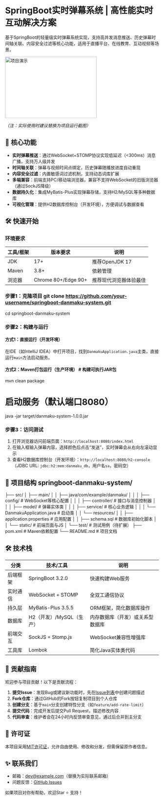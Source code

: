 # SpringBoot实时弹幕系统 | 高性能实时互动解决方案  

基于SpringBoot的轻量级实时弹幕系统实现，支持高并发消息推送、历史弹幕时间轴关联、内容安全过滤等核心功能，适用于直播平台、在线教育、互动视频等场景。  

<img src="img/logo.jpeg)" alt="项目演示" width="300" height="200">


*（注：实际使用时建议替换为项目运行截图）*  



## 🚀 核心功能  
- **实时弹幕推送**：通过WebSocket+STOMP协议实现低延迟（<300ms）消息广播，支持万人级并发  
- **时间轴关联**：弹幕与视频时间点绑定，历史弹幕随播放进度自动重现  
- **内容安全过滤**：内置敏感词过滤机制，支持动态词库扩展  
- **多端兼容**：前端支持PC/移动端浏览器，兼容不支持WebSocket的旧版浏览器（通过SockJS降级）  
- **数据持久化**：集成MyBatis-Plus实现弹幕存储，支持H2/MySQL等多种数据库  
- **可视化管理**：提供H2数据库控制台（开发环境），方便调试与数据查看  


## 🛠 快速开始  

### 环境要求  
| 工具/框架       | 版本要求          | 说明                  |  
|-----------------|-------------------|-----------------------|  
| JDK             | 17+               | 推荐OpenJDK 17        |  
| Maven           | 3.8+              | 依赖管理              |  
| 浏览器          | Chrome 80+/Edge 90+ | 推荐现代浏览器体验最佳 |  


### 步骤1：克隆项目  git clone https://github.com/your-username/springboot-danmaku-system.git
cd springboot-danmaku-system

### 步骤2：构建与运行  
#### 方式1：直接运行（开发环境）  
在IDE（如IntelliJ IDEA）中打开项目，找到`DanmakuApplication.java`主类，直接运行`main`方法启动服务。  

#### 方式2：Maven打包运行（生产环境）  # 构建可执行JAR包
mvn clean package

# 启动服务（默认端口8080）
java -jar target/danmaku-system-1.0.0.jar

### 步骤3：访问测试  
1. 打开浏览器访问前端页面：`http://localhost:8080/index.html`  
2. 在输入框输入弹幕内容，选择颜色后点击“发送”，实时弹幕会从右向左滚动显示  
3. 查看H2数据库控制台（开发环境）：`http://localhost:8080/h2-console`（JDBC URL: `jdbc:h2:mem:danmaku_db`，用户名`sa`，密码空）  


## 📁 项目结构  springboot-danmaku-system/
├── src/
│   ├── main/
│   │   ├── java/com/example/danmaku/
│   │   │   ├── config/         # WebSocket等核心配置
│   │   │   ├── controller/     # 接口与消息控制器
│   │   │   ├── model/          # 弹幕实体类
│   │   │   ├── service/        # 核心业务逻辑
│   │   │   └── DanmakuApplication.java  # 启动类
│   │   └── resources/
│   │       ├── application.properties  # 应用配置
│   │       ├── schema.sql              # 数据库初始化脚本
│   │       └── static/                 # 前端页面与JS
│   └── test/                          # 测试用例（待扩展）
├── pom.xml                            # Maven依赖配置
└── README.md                          # 项目文档

## 🛠️ 技术栈  
| 分类         | 技术/工具                | 说明                          |  
|--------------|--------------------------|-------------------------------|  
| 后端框架     | SpringBoot 3.2.0         | 快速构建Web服务               |  
| 实时通信     | WebSocket + STOMP        | 全双工通信协议                |  
| 持久层       | MyBatis-Plus 3.5.5       | ORM框架，简化数据库操作       |  
| 数据库       | H2（开发）/MySQL（生产） | 内存数据库（开发）或关系型数据库|  
| 前端交互     | SockJS + Stomp.js        | WebSocket兼容性增强库         |  
| 工具库       | Lombok                   | 简化Java实体类代码            |  


## 🤝 贡献指南  
欢迎参与项目贡献！以下是贡献流程：  

1. **提交Issue**：发现Bug或建议新功能时，先在[Issue列表](https://github.com/your-username/springboot-danmaku-system/issues)中创建问题描述  
2. **Fork仓库**：通过GitHub的Fork按钮复制项目到个人仓库  
3. **创建分支**：基于`main`分支创建特性分支（如`feature/add-rate-limit`）  
4. **提交代码**：完成开发后提交Pull Request，描述修改内容  
5. **代码审查**：维护者会在24小时内反馈审查意见，通过后合并到主分支  


## 📜 许可证  
本项目采用[MIT许可证](https://opensource.org/licenses/MIT)，允许自由使用、修改和分发，但需保留原作者信息。  


## ✨ 联系我们  
- 邮箱：dev@example.com（替换为实际联系邮箱）  
- 问题反馈：[GitHub Issues](https://github.com/your-username/springboot-danmaku-system/issues)  

如果项目对你有帮助，欢迎Star ⭐ 支持！  
    